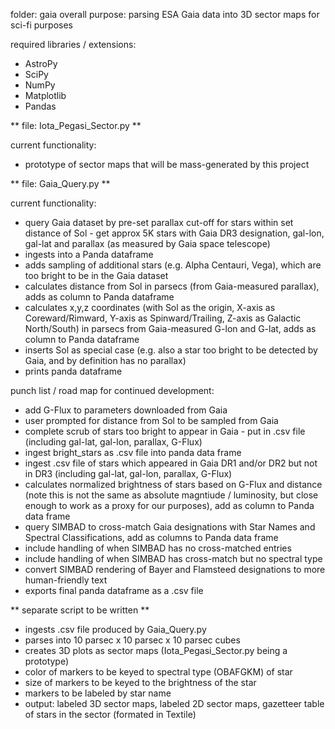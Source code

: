 folder: gaia
overall purpose: parsing ESA Gaia data into 3D sector maps for sci-fi purposes

required libraries / extensions:
- AstroPy
- SciPy
- NumPy
- Matplotlib
- Pandas

** file: Iota_Pegasi_Sector.py **

current functionality:
- prototype of sector maps that will be mass-generated by this project

** file: Gaia_Query.py **

current functionality:
- query Gaia dataset by pre-set parallax cut-off for stars within set distance of Sol - get approx 5K stars with Gaia DR3 designation, gal-lon, gal-lat and parallax (as measured by Gaia space telescope)
- ingests into a Panda dataframe
- adds sampling of additional stars (e.g. Alpha Centauri, Vega), which are too bright to be in the Gaia dataset
- calculates distance from Sol in parsecs (from Gaia-measured parallax), adds as column to Panda dataframe
- calculates x,y,z coordinates (with Sol as the origin, X-axis as Coreward/Rimward, Y-axis as Spinward/Trailing, Z-axis as Galactic North/South) in parsecs from Gaia-measured G-lon and G-lat, adds as column to Panda dataframe
- inserts Sol as special case (e.g. also a star too bright to be detected by Gaia, and by definition has no parallax)
- prints panda dataframe

punch list / road map for continued development:
- add G-Flux to parameters downloaded from Gaia
- user prompted for distance from Sol to be sampled from Gaia
- complete scrub of stars too bright to appear in Gaia - put in .csv file (including gal-lat, gal-lon, parallax, G-Flux)
- ingest bright_stars as .csv file into panda data frame
- ingest .csv file of stars which appeared in Gaia DR1 and/or DR2 but not in DR3 (including gal-lat, gal-lon, parallax, G-Flux)
- calculates normalized brightness of stars based on G-Flux and distance (note this is not the same as absolute magntiude / luminosity, but close enough to work as a proxy for our purposes), add as column to Panda data frame
- query SIMBAD to cross-match Gaia designations with Star Names and Spectral Classifications, add as columns to Panda data frame
- include handling of when SIMBAD has no cross-matched entries
- include handling of when SIMBAD has cross-match but no spectral type
- convert SIMBAD rendering of Bayer and Flamsteed designations to more human-friendly text
- exports final panda dataframe as a .csv file
 
** separate script to be written **

- ingests .csv file produced by Gaia_Query.py
- parses into 10 parsec x 10 parsec x 10 parsec cubes
- creates 3D plots as sector maps (Iota_Pegasi_Sector.py being a prototype)
- color of markers to be keyed to spectral type (OBAFGKM) of star
- size of markers to be keyed to the brightness of the star
- markers to be labeled by star name
- output: labeled 3D sector maps, labeled 2D sector maps, gazetteer table of stars in the sector (formated in Textile)
